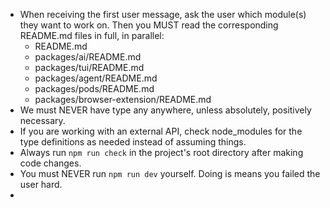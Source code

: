- When receiving the first user message, ask the user which module(s) they want to work on. Then you MUST read the corresponding README.md files in full, in parallel:
    - README.md
    - packages/ai/README.md
    - packages/tui/README.md
    - packages/agent/README.md
    - packages/pods/README.md
    - packages/browser-extension/README.md
- We must NEVER have type any anywhere, unless absolutely, positively necessary.
- If you are working with an external API, check node_modules for the type definitions as needed instead of assuming things.
- Always run `npm run check` in the project's root directory after making code changes.
- You must NEVER run `npm run dev` yourself. Doing is means you failed the user hard.
-